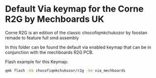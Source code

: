 # Default Via keymap for the Corne R2G by Mechboards UK

Corne R2G is an edition of the classic chocofiqmkchukozor by foostan remade to feature full smd assembly

In this folder can be found the default via enabled keymap that can be in conjunction with the mechboards R2G PCB.

Flash example for this Keymap:  
```sh
qmk flash -kb chocofiqmkchukozor/r2g -km via_mechboards
```
